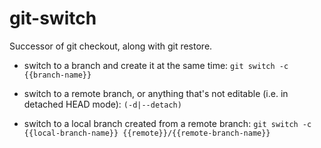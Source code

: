 # git-switch

Successor of git checkout, along with git restore.

- switch to a branch and create it at the same time:
`git switch -c {{branch-name}}`

- switch to a remote branch, or anything that's not editable (i.e. in detached HEAD mode):
`(-d|--detach)`

- switch to a local branch created from a remote branch:
`git switch -c {{local-branch-name}} {{remote}}/{{remote-branch-name}}`

